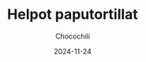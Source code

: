 ---
title: "Helpot paputortillat"
image: "https://vegaanibotti.lauravuo.me/2024/11/2024-11-24_small.png"
date: 2024-11-24
receipt_url: "https://chocochili.net/2010/09/helpot-paputortillat/"
author: "Chocochili"
---